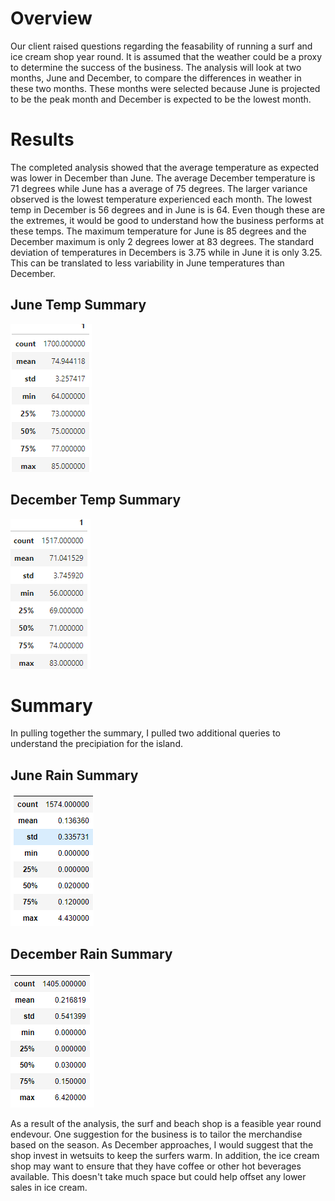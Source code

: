 # Overview 
Our client raised questions regarding the feasability of running a surf and ice cream shop year round. It is assumed that the weather could be a proxy to determine the success of the business. The analysis will look at two months, June and December, to compare the differences in weather in these two months. These months were selected because June is projected to be the peak month and December is expected to be the lowest month.

# Results
The completed analysis showed that the average temperature as expected was lower in December than June. The average December temperature is 71 degrees while June has a average of 75 degrees.  The larger variance observed is the lowest temperature experienced each month. The lowest temp in December is 56 degrees and in June is is 64. Even though these are the extremes, it would be good to understand how the business performs at these temps. The maximum temperature for June is 85 degrees and the December maximum is only 2 degrees lower at 83 degrees. The standard deviation of temperatures in Decembers is 3.75 while in June it is only 3.25. This can be translated to less variability in June temperatures than December.

## June Temp Summary
![June Summary](/Resources/June.png)

## December Temp Summary
![December Summary](/Resources/December.png)

# Summary
In pulling together the summary, I pulled two additional queries to understand the precipiation for the island.
## June Rain Summary
![June Summary](/Resources/JunRain.png)

## December Rain Summary
![December Summary](/Resources/DecRain.png)

As a result of the analysis, the surf and beach shop is a feasible year round endevour. One suggestion for the business is to tailor the merchandise based on the season. As December approaches, I would suggest that the shop invest in wetsuits to keep the surfers warm. In addition, the ice cream shop may want to ensure that they have coffee or other hot beverages available. This doesn't take much space but could help offset any lower sales in ice cream.





